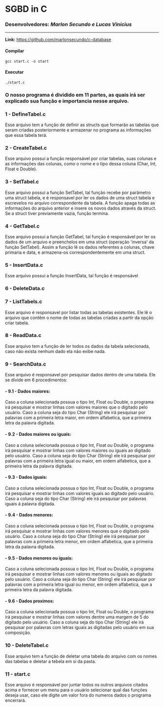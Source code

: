 # SGBD in C

### **Desenvolvedores:** _Marlon Secundo e Lucas Vinicius_

<hr/>

**Link:** https://github.com/marlonsecundo/c-database

#### Compilar

`gcc start.c -o start`

#### Executar

`./start.c`

### O nosso programa é dividido em 11 partes, as quais irá ser explicado sua função e importancia nesse arquivo.

### 1 - DefineTabel.c

Esse arquivo tem a função de definir as structs que formarão as tabelas que seram criadas posteriormente e armazenar no programa as informações que essa tabela terá.

### 2 - CreateTabel.c

Esse arquivo possui a função responsável por criar tabelas, suas colunas e as informações das colunas, como o nome e o tipo dessa coluna (Char, Int, Float e Double).

### 3 - SetTabel.c

Esse arquivo possui a função SetTabel, tal função recebe por parâmetro uma struct tabela, e é responsavel por ler os dados de uma struct tabela e escrevelos no arquivo correspondente da tabela. A função apaga todas as informações do arquivo anterior e insere os novos dados através da struct. Se a struct tiver previamente vazia, função termina.

### 4 - GetTabel.c

Esse arquivo possui a função GetTabel, tal função é responsável por ler os dados de um arquivo e preenchelos em uma struct (operação 'inversa' da função SetTabel). Assim a função lê os dados referentes a colunas, chave primaria e data, e armazena-os correspondentemente em uma struct.

### 5 - InsertData.c

Esse arquivo possui a função InsertData, tal função é responsável

### 6 - DeleteData.c

### 7 - ListTabels.c

Esse arquivo é responsavel por listar todas as tabelas existentes. Ele lê o arquivo que contêm o nome de todas as tabelas criadas a partir da opção criar tabela.

### 8 - ReadData.c

Esse arquivo tem a função de ler todos os dados da tabela selecionada, caso não exista nenhum dado ela não exibe nada.

### 9 - SearchData.c

Esse arquivo é responsavel por pesquisar dados dentro de uma tabela. Ele se divide em 6 procedimentos:

#### - 9.1 - Dados maiores:

Caso a coluna selecionada possua o tipo Int, Float ou Double, o programa irá pesquisar e mostrar linhas com valores maiores que o digitado pelo usuário. Caso a coluna seja do tipo Char (String) ele irá pesquisar por palavras com a primeira letra maior, em ordem alfabetica, que a primeira letra da palavra digitada.

#### - 9.2 - Dados maiores ou iguais:

Caso a coluna selecionada possua o tipo Int, Float ou Double, o programa irá pesquisar e mostrar linhas com valores maiores ou iguais ao digitado pelo usuário. Caso a coluna seja do tipo Char (String) ele irá pesquisar por palavras com a primeira letra igual ou maior, em ordem alfabetica, que a primeira letra da palavra digitada.

#### - 9.3 - Dados iguais:

Caso a coluna selecionada possua o tipo Int, Float ou Double, o programa irá pesquisar e mostrar linhas com valores iguais ao digitado pelo usuário. Caso a coluna seja do tipo Char (String) ele irá pesquisar por palavras iguais á palavra digitada.

#### - 9.4 - Dados menores:

Caso a coluna selecionada possua o tipo Int, Float ou Double, o programa irá pesquisar e mostrar linhas com valores menores que o digitado pelo usuário. Caso a coluna seja do tipo Char (String) ele irá pesquisar por palavras com a primeira letra menor, em ordem alfabetica, que a primeira letra da palavra digitada.

#### - 9.5 - Dados menores ou iguais:

Caso a coluna selecionada possua o tipo Int, Float ou Double, o programa irá pesquisar e mostrar linhas com valores menores ou iguais ao digitado pelo usuário. Caso a coluna seja do tipo Char (String) ele irá pesquisar por palavras com a primeira letra igual ou menor, em ordem alfabetica, que a primeira letra da palavra digitada.

#### - 9.6 - Dados proximos:

Caso a coluna selecionada possua o tipo Int, Float ou Double, o programa irá pesquisar e mostrar linhas com valores dentre uma margem de 5 do digitado pelo usuário. Caso a coluna seja do tipo Char (String) ele irá pesquisar por palavras com letras iguais as digitadas pelo usuário em sua composição.

### 10 - DeleteTabel.c

Esse arquivo tem a função de deletar uma tabela do arquivo com os nomes das tabelas e deletar a tebela em si da pasta.

### 11 - start.c

Esse arquivo é responsável por juntar todos os outros arquivos citados acima e fornecer um menu para o usuário selecionar qual das funções deseja usar, caso ele digite um valor fora do numeros dados o programa encerrará.
